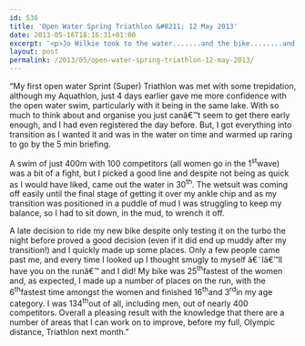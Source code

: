 ```yaml
---
id: 536
title: 'Open Water Spring Triathlon &#8211; 12 May 2013'
date: 2013-05-16T18:16:31+01:00
excerpt: '<p>Jo Wilkie took to the water.......and the bike........and did some running, in her 1st open water sprint triathlon.</p>'
layout: post
permalink: /2013/05/open-water-spring-triathlon-12-may-2013/
---
```

&#8220;My first open water Sprint (Super) Triathlon was met with some trepidation, although my Aquathlon, just 4 days earlier gave me more confidence with the open water swim, particularly with it being in the same lake. With so much to think about and organise you just canâ€™t seem to get there early enough, and I had even registered the day before. But, I got everything into transition as I wanted it and was in the water on time and warmed up raring to go by the 5 min briefing.

A swim of just 400m with 100 competitors (all women go in the 1<sup>st</sup>wave) was a bit of a fight, but I picked a good line and despite not being as quick as I would have liked, came out the water in 30<sup>th</sup>. The wetsuit was coming off easily until the final stage of getting it over my ankle chip and as my transition was positioned in a puddle of mud I was struggling to keep my balance, so I had to sit down, in the mud, to wrench it off.

A late decision to ride my new bike despite only testing it on the turbo the night before proved a good decision (even if it did end up muddy after my transition!) and I quickly made up some places. Only a few people came past me, and every time I looked up I thought smugly to myself â€˜Iâ€™ll have you on the runâ€™ and I did! My bike was 25<sup>th</sup>fastest of the women and, as expected, I made up a number of places on the run, with the 6<sup>th</sup>fastest time amongst the women and finished 16<sup>th</sup>and 3<sup>rd</sup>in my age category. I was 134<sup>th</sup>out of all, including men, out of nearly 400 competitors. Overall a pleasing result with the knowledge that there are a number of areas that I can work on to improve, before my full, Olympic distance, Triathlon next month.&#8221;